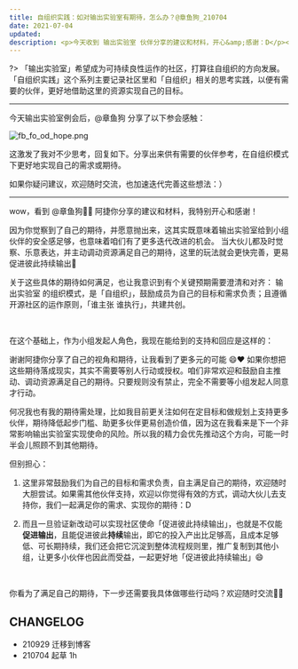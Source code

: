 ```yaml
---
title: 自组织实践：如对输出实验室有期待，怎么办？@章鱼狗_210704
date: 2021-07-04
updated: 
description: <p>今天收到 输出实验室 伙伴分享的建议和材料，开心&amp;感谢：D</p><p>因为她觉察到了自己的期待，并愿意抛出来，这其实既意味着输出实验室给到小组伙伴的安全感足够，也意味着咱们有了更多迭代改进的机会。 当大伙儿都及时觉察、乐意表达，并主动调动资源满足自己的期待，这里的玩法就会更快完善，更易促进彼此持续输出🤩</p><p>这也激发了我对不少思考，回复见正文。分享出来供有需要的伙伴参考，在自组织模式下更好地实现自己的需求或期待。</p><p>如果你疑问建议，欢迎随时交流，也加速迭代完善这些想法：）</p>
---
```


?> 「输出实验室」希望成为可持续良性运作的社区，打算往自组织的方向发展。「自组织实践」这个系列主要记录社区里和「自组织」相关的思考实践，以便有需要的伙伴，更好地借助这里的资源实现自己的目标。

---

今天输出实验室例会后，@章鱼狗 分享了以下参会感触：

![fb_fo_od_hope.png](http://ishanshan.zoomquiet.top/share/fb_fo_od_hope.png  ':size=100')


这激发了我对不少思考，回复如下。分享出来供有需要的伙伴参考，在自组织模式下更好地实现自己的需求或期待。

如果你疑问建议，欢迎随时交流，也加速迭代完善这些想法：）

---

wow，看到 @章鱼狗🐙🐶  阿捷你分享的建议和材料，我特别开心和感谢！

因为你觉察到了自己的期待，并愿意抛出来，这其实既意味着输出实验室给到小组伙伴的安全感足够，也意味着咱们有了更多迭代改进的机会。
当大伙儿都及时觉察、乐意表达，并主动调动资源满足自己的期待，这里的玩法就会更快完善，更易促进彼此持续输出🤩

关于这些具体的期待如何满足，也让我意识到有个关键预期需要澄清和对齐：
输出实验室 的组织模式，是「自组织」，鼓励成员为自己的目标和需求负责；且遵循开源社区的运作原则，「谁主张 谁执行」，共建共创。

<br> 

在这个基础上，作为小组发起人角色，我现在能给到的支持和回应是这样的：

谢谢阿捷你分享了自己的视角和期待，让我看到了更多元的可能 😄❤️ 如果你想把这些期待落成现实，其实不需要等别人行动或授权。咱们非常欢迎和鼓励自主推动、调动资源满足自己的期待。只要规则没有禁止，完全不需要等小组发起人同意才行动。

何况我也有我的期待需处理，比如我目前更关注如何在定目标和做规划上支持更多伙伴，期待降低起步门槛、助更多伙伴更易创造价值，因为这在我看来是下一个非常影响输出实验室实现使命的风险。所以我的精力会优先推动这个方向，可能一时半会儿照顾不到其他期待。

但别担心：

1. 这里非常鼓励我们为自己的目标和需求负责，自主满足自己的期待，欢迎随时大胆尝试。如果需其他伙伴支持，欢迎以你觉得有效的方式，调动大伙儿去支持你，我们一起满足你的需求、实现你的期待：D

2. 而且一旦验证新改动可以实现社区使命「促进彼此持续输出」，也就是不仅能**促进输出**，且能促进彼此**持续**输出，即它的投入产出比足够高，且成本足够低、可长期持续，我们还会把它沉淀到整体流程规则里，推广复制到其他小组，让更多小伙伴也因此而受益，一起更好地「促进彼此持续输出」😄

<br> 

你看为了满足自己的期待，下一步还需要我具体做哪些行动吗？欢迎随时交流🙌🏻


## CHANGELOG 

- 210929 迁移到博客
- 210704 起草 1h
